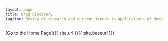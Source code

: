 ```yaml
---
layout: page
title: Drug Discovery
tagline: Review of research and current trends in applications of deep learning for drug discovery
---
```


[Go to the Home Page]({{ site.url }}{{ site.baseurl }})
